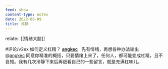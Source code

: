 ```yaml
---
feed: show
content-type: notes
date: 2022-06-09
title: 杠精
---
```


relate:: [[情绪大脑]]

#评论/v2ex
如何定义杠精？
  **[angkec](https://www.v2ex.com/member/angkec)**   先有情绪，再想各种办法输出
@[angkec](https://www.v2ex.com/member/angkec) 同意你精准的概括，只要情绪上来了，任何人，都可能变成杠精，且不自知。我有几次冷静下来后再细看自己的一些留言，就是充满杠味儿。
